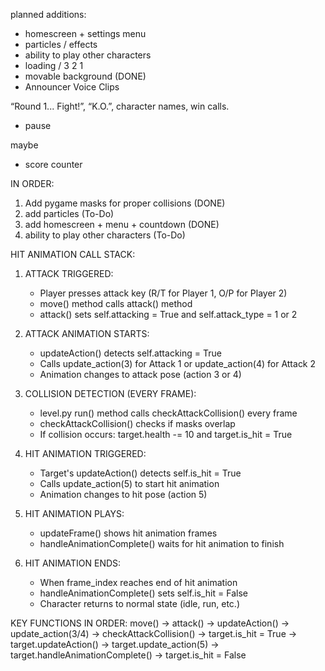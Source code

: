 planned additions:

- homescreen + settings menu
- particles / effects
- ability to play other characters
- loading / 3 2 1
- movable background (DONE)
- Announcer Voice Clips

“Round 1... Fight!”, “K.O.”, character names, win calls.
- pause

maybe

- score counter


IN ORDER:
1) Add pygame masks for proper collisions (DONE)
2) add particles (To-Do)
3) add homescreen + menu + countdown (DONE)
4) ability to play other characters (To-Do)



HIT ANIMATION CALL STACK:

1. ATTACK TRIGGERED:
   - Player presses attack key (R/T for Player 1, O/P for Player 2)
   - move() method calls attack() method
   - attack() sets self.attacking = True and self.attack_type = 1 or 2

2. ATTACK ANIMATION STARTS:
   - updateAction() detects self.attacking = True
   - Calls update_action(3) for Attack 1 or update_action(4) for Attack 2
   - Animation changes to attack pose (action 3 or 4)

3. COLLISION DETECTION (EVERY FRAME):
   - level.py run() method calls checkAttackCollision() every frame
   - checkAttackCollision() checks if masks overlap
   - If collision occurs: target.health -= 10 and target.is_hit = True

4. HIT ANIMATION TRIGGERED:
   - Target's updateAction() detects self.is_hit = True
   - Calls update_action(5) to start hit animation
   - Animation changes to hit pose (action 5)

5. HIT ANIMATION PLAYS:
   - updateFrame() shows hit animation frames
   - handleAnimationComplete() waits for hit animation to finish

6. HIT ANIMATION ENDS:
   - When frame_index reaches end of hit animation
   - handleAnimationComplete() sets self.is_hit = False
   - Character returns to normal state (idle, run, etc.)

KEY FUNCTIONS IN ORDER:
   move() → attack() → updateAction() → update_action(3/4) → 
   checkAttackCollision() → target.is_hit = True → 
   target.updateAction() → target.update_action(5) → 
   target.handleAnimationComplete() → target.is_hit = False
